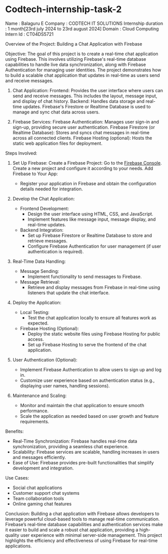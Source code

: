 # Codtech-internship-task-2

Name : Balaguru E Company : CODTECH IT SOLUTIONS Internship duration : 1 month[23rd july 2024 to 23rd august 2024] 
Domain : Cloud Computing Intern Id : CT04DS5721



Overview of the Project: Building a Chat Application with Firebase

Objective:
The goal of this project is to create a real-time chat application using Firebase. This involves utilizing Firebase's real-time database capabilities to handle live data synchronization, along with Firebase Authentication for managing user identities. The project demonstrates how to build a scalable chat application that updates in real-time as users send and receive messages.


1. Chat Application:
   Frontend: Provides the user interface where users can send and receive messages. This includes the layout, message input, and display of chat history.
   Backend: Handles data storage and real-time updates. Firebase's Firestore or Realtime Database is used to manage and sync chat data across users.

2. Firebase Services:
   Firebase Authentication: Manages user sign-in and sign-up, providing secure user authentication.
   Firebase Firestore (or Realtime Database): Stores and syncs chat messages in real-time across all connected clients.
   Firebase Hosting (optional): Hosts the static web application files for deployment.

Steps Involved:

1. Set Up Firebase:
   Create a Firebase Project:
   Go to the [Firebase Console](https://console.firebase.google.com/).
   Create a new project and configure it according to your needs.
   Add Firebase to Your App:
     - Register your application in Firebase and obtain the configuration details needed for integration.

2. Develop the Chat Application:
   - Frontend Development:
     - Design the user interface using HTML, CSS, and JavaScript.
     - Implement features like message input, message display, and real-time updates.
   - Backend Integration:
     - Set up Firebase Firestore or Realtime Database to store and retrieve messages.
     - Configure Firebase Authentication for user management (if user authentication is required).

3. Real-Time Data Handling:
   - Message Sending:
     - Implement functionality to send messages to Firebase.
   - Message Retrieval:
     - Retrieve and display messages from Firebase in real-time using listeners that update the chat interface.

4. Deploy the Application:
   - Local Testing:
     - Test the chat application locally to ensure all features work as expected.
   - Firebase Hosting (Optional):
     - Deploy the static website files using Firebase Hosting for public access.
     - Set up Firebase Hosting to serve the frontend of the chat application.

5. User Authentication (Optional):
   - Implement Firebase Authentication to allow users to sign up and log in.
   - Customize user experience based on authentication status (e.g., displaying user names, handling sessions).

6. Maintenance and Scaling:
   - Monitor and maintain the chat application to ensure smooth performance.
   - Scale the application as needed based on user growth and feature requirements.

Benefits:
- Real-Time Synchronization: Firebase handles real-time data synchronization, providing a seamless chat experience.
- Scalability: Firebase services are scalable, handling increases in users and messages efficiently.
- Ease of Use: Firebase provides pre-built functionalities that simplify development and integration.

Use Cases:
- Social chat applications
- Customer support chat systems
- Team collaboration tools
- Online gaming chat features

Conclusion:
Building a chat application with Firebase allows developers to leverage powerful cloud-based tools to manage real-time communication. Firebase’s real-time database capabilities and authentication services make it easier to build and scale a robust chat application, providing a high-quality user experience with minimal server-side management. This project highlights the efficiency and effectiveness of using Firebase for real-time applications.
